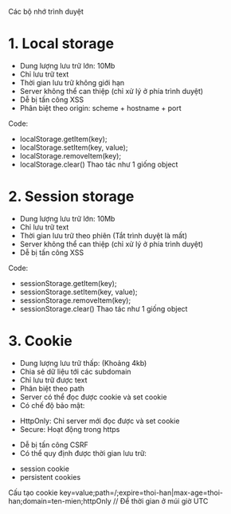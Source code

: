 Các bộ nhớ trình duyệt

# 1. Local storage

- Dung lượng lưu trữ lớn: 10Mb
- Chỉ lưu trữ text
- Thời gian lưu trữ không giới hạn
- Server không thể can thiệp (chỉ xử lý ở phía trình duyệt)
- Dễ bị tấn công XSS
- Phân biệt theo origin: scheme + hostname + port

Code:

- localStorage.getItem(key);
- localStorage.setItem(key, value);
- localStorage.removeItem(key);
- localStorage.clear()
  Thao tác như 1 giống object

# 2. Session storage

- Dung lượng lưu trữ lớn: 10Mb
- Chỉ lưu trữ text
- Thời gian lưu trữ theo phiên (Tắt trình duyệt là mất)
- Server không thể can thiệp (chỉ xử lý ở phía trình duyệt)
- Dễ bị tấn công XSS

Code:

- sessionStorage.getItem(key);
- sessionStorage.setItem(key, value);
- sessionStorage.removeItem(key);
- sessionStorage.clear()
  Thao tác như 1 giống object

# 3. Cookie

- Dung lượng lưu trữ thấp: (Khoảng 4kb)
- Chia sẻ dữ liệu tới các subdomain
- Chỉ lưu trữ được text
- Phân biệt theo path
- Server có thể đọc được cookie và set cookie
- Có chế độ bảo mật:

* HttpOnly: Chỉ server mới đọc được và set cookie
* Secure: Hoạt động trong https

- Dễ bị tấn công CSRF
- Có thể quy định được thời gian lưu trữ:

* session cookie
* persistent cookies

Cấu tạo cookie
key=value;path=/;expire=thoi-han|max-age=thoi-han;domain=ten-mien;httpOnly
// Để thời gian ở múi giờ UTC
